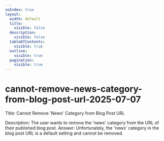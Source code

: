```yaml
---
noIndex: true
layout:
  width: default
  title:
    visible: false
  description:
    visible: false
  tableOfContents:
    visible: true
  outline:
    visible: true
  pagination:
    visible: true
---
```


# cannot-remove-news-category-from-blog-post-url-2025-07-07

Title: Cannot Remove 'News' Category from Blog Post URL&#x20;

Description: The user wants to remove the 'news' category from the URL of their published blog post. Answer: Unfortunately, the 'news' category in the blog post URL is a default setting and cannot be removed.
